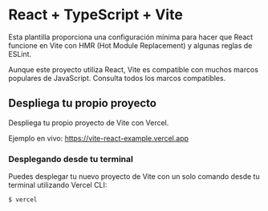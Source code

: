 # React + TypeScript + Vite
Esta plantilla proporciona una configuración mínima para hacer que React funcione en Vite con HMR (Hot Module Replacement) y algunas reglas de ESLint.

Aunque este proyecto utiliza React, Vite es compatible con muchos marcos populares de JavaScript. Consulta todos los marcos compatibles.

## Despliega tu propio proyecto
Despliega tu propio proyecto de Vite con Vercel.



Ejemplo en vivo: https://vite-react-example.vercel.app

### Desplegando desde tu terminal
Puedes desplegar tu nuevo proyecto de Vite con un solo comando desde tu terminal utilizando Vercel CLI:

```shell
$ vercel
```
